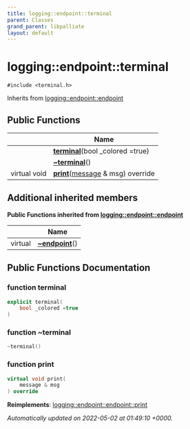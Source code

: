 ```yaml
---
title: logging::endpoint::terminal
parent: Classes
grand_parent: libpalliate
layout: default
---
```


# logging::endpoint::terminal






`#include <terminal.h>`

Inherits from [logging::endpoint::endpoint](/libpalliate/generated/Classes/classlogging_1_1endpoint_1_1endpoint)

## Public Functions

|                | Name           |
| -------------- | -------------- |
| | **[terminal](/libpalliate/generated/Classes/classlogging_1_1endpoint_1_1terminal#function-terminal)**(bool _colored =true) |
| | **[~terminal](/libpalliate/generated/Classes/classlogging_1_1endpoint_1_1terminal#function-~terminal)**() |
| virtual void | **[print](/libpalliate/generated/Classes/classlogging_1_1endpoint_1_1terminal#function-print)**([message](/libpalliate/generated/Classes/structlogging_1_1message) & msg) override |

## Additional inherited members

**Public Functions inherited from [logging::endpoint::endpoint](/libpalliate/generated/Classes/classlogging_1_1endpoint_1_1endpoint)**

|                | Name           |
| -------------- | -------------- |
| virtual | **[~endpoint](/libpalliate/generated/Classes/classlogging_1_1endpoint_1_1endpoint#function-~endpoint)**() |


## Public Functions Documentation

### function terminal

```cpp
explicit terminal(
    bool _colored =true
)
```


### function ~terminal

```cpp
~terminal()
```


### function print

```cpp
virtual void print(
    message & msg
) override
```


**Reimplements**: [logging::endpoint::endpoint::print](/libpalliate/generated/Classes/classlogging_1_1endpoint_1_1endpoint#function-print)



_Automatically updated on 2022-05-02 at 01:49:10 +0000._